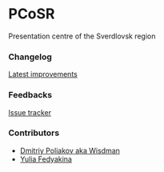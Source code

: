 # PCoSR

Presentation centre of the Sverdlovsk region

### Changelog

[Latest improvements](CHANGELOG.md)

### Feedbacks

[Issue tracker](https://github.com/Lit3D/PCoSR/issues)

### Contributors

- [Dmitriy Poliakov aka Wisdman](https://github.com/wisdman)
- [Yulia Fedyakina](https://github.com/saigach)
